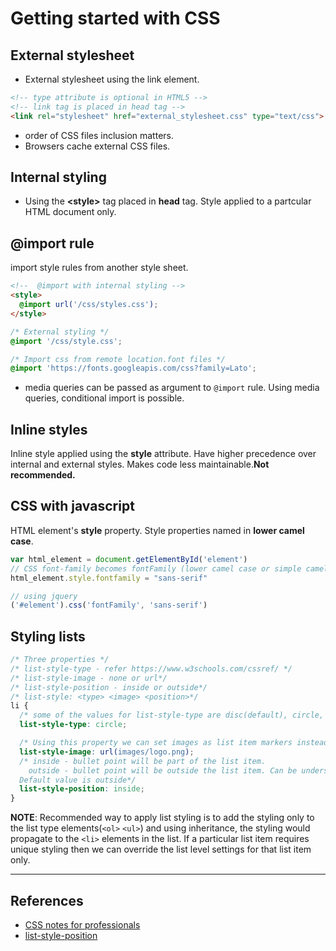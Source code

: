 # Getting started with CSS

## External stylesheet

* External stylesheet using the link element.

```HTML
<!-- type attribute is optional in HTML5 -->
<!-- link tag is placed in head tag -->
<link rel="stylesheet" href="external_stylesheet.css" type="text/css">
```

* order of CSS files inclusion matters.
* Browsers cache external CSS files.

## Internal styling

* Using the **&lt;style&gt;** tag placed in **head** tag. Style applied to a partcular HTML document only.

## @import rule

import style rules from another style sheet.

```HTML
<!--  @import with internal styling -->
<style>
  @import url('/css/styles.css');
</style>
```

```CSS
/* External styling */
@import '/css/style.css';

/* Import css from remote location.font files */
@import 'https://fonts.googleapis.com/css?family=Lato';
```

* media queries can be passed as argument to `@import` rule. Using media queries, conditional import is possible.

## Inline styles

Inline style applied using the **style** attribute. Have higher precedence over internal and external styles.
Makes code less maintainable.**Not recommended.**

## CSS with javascript

HTML element's **style** property. Style properties named in **lower camel case**.

```javascript
var html_element = document.getElementById('element')
// CSS font-family becomes fontFamily (lower camel case or simple camelCase)
html_element.style.fontfamily = "sans-serif"

// using jquery
('#element').css('fontFamily', 'sans-serif')
```

## Styling lists

```CSS
/* Three properties */
/* list-style-type - refer https://www.w3schools.com/cssref/ */
/* list-style-image - none or url*/
/* list-style-position - inside or outside*/
/* list-style: <type> <image> <position>*/
li {
  /* some of the values for list-style-type are disc(default), circle, square, lower-alpha, upper-alpha, lower-roman, upper-roman, decimal, none */
  list-style-type: circle;

  /* Using this property we can set images as list item markers instead of standard bullet markers. Images with appropriate size should be provided. resizing of images does not happen. */
  list-style-image: url(images/logo.png);
  /* inside - bullet point will be part of the list item.
    outside - bullet point will be outside the list item. Can be understood better with border applied to list item.
  Default value is outside*/
  list-style-position: inside;
}
```

**NOTE**: Recommended way to apply list styling is to add the styling only to the list type elements(`<ol>` `<ul>`) and using inheritance, the styling would propagate to the `<li>` elements in the list. If a particular list item requires unique styling then we can override the list level settings for that list item only.

---

## References

* [CSS notes for professionals](https://books.goalkicker.com/CSSBook/)
* [list-style-position](https://www.w3schools.com/cssref/pr_list-style-position.asp)
